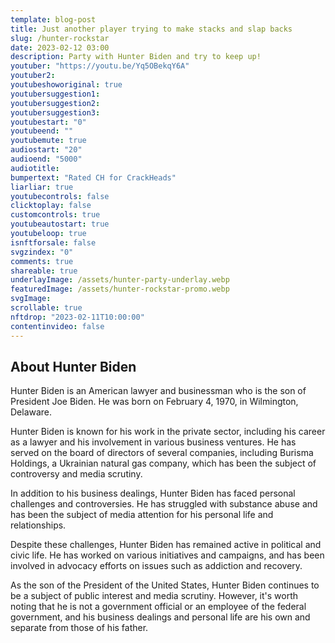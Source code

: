 ```yaml
---
template: blog-post
title: Just another player trying to make stacks and slap backs 
slug: /hunter-rockstar
date: 2023-02-12 03:00
description: Party with Hunter Biden and try to keep up!
youtuber: "https://youtu.be/Yq5OBekqY6A"
youtuber2: 
youtubeshoworiginal: true
youtubersuggestion1: 
youtubersuggestion2: 
youtubersuggestion3: 
youtubestart: "0"
youtubeend: ""
youtubemute: true
audiostart: "20"
audioend: "5000"
audiotitle: 
bumpertext: "Rated CH for CrackHeads"
liarliar: true
youtubecontrols: false
clicktoplay: false
customcontrols: true
youtubeautostart: true
youtubeloop: true
isnftforsale: false
svgzindex: "0"
comments: true
shareable: true
underlayImage: /assets/hunter-party-underlay.webp
featuredImage: /assets/hunter-rockstar-promo.webp
svgImage: 
scrollable: true
nftdrop: "2023-02-11T10:00:00"
contentinvideo: false
---
```

<!-- <div class="contentinside lake1" style=""> -->
<!-- <img class="" src="/assets/lakemouth.webp" width="100%" style=" z-index:-1; opacity:0;
animation: kariFilter 6s ease-in-out;
animation-delay: 4s;
animation-iteration-count:infinite;
" /> -->


<!-- <div class="bubble bubble-bottom-left" style="position:absolute; width:; top:30%; left:20vw; display:flex; justify-content:center;backdrop-filter: blur(6px);
animation: bubbleBop 9s ease-in;
animation-delay: 6s;
animation-direction: forwards;
animation-iteration-count:1;
opacity:0;
"><span style="font-size:120%; font-weight:bold;"><span style="font-size:160%; font-weight:bold;"></span></div>


<div class="bubble bubble-bottom-right" style="position:absolute; width:50vw; top:50%; right:20vw; display:block; justify-content:center; font-size:110%;backdrop-filter: blur(6px);
animation: bubbleBop1 10s ease-in;
animation-delay:8s;
animation-direction: forwards;
animation-iteration-count:1;
opacity:0;
"><span style="font-weight:bold;"></span></div>
</div> -->


<div class="contentbody" style="text-align:left !important; margin-top:0;">

## About Hunter Biden

Hunter Biden is an American lawyer and businessman who is the son of President Joe Biden. He was born on February 4, 1970, in Wilmington, Delaware.

Hunter Biden is known for his work in the private sector, including his career as a lawyer and his involvement in various business ventures. He has served on the board of directors of several companies, including Burisma Holdings, a Ukrainian natural gas company, which has been the subject of controversy and media scrutiny.

In addition to his business dealings, Hunter Biden has faced personal challenges and controversies. He has struggled with substance abuse and has been the subject of media attention for his personal life and relationships.

Despite these challenges, Hunter Biden has remained active in political and civic life. He has worked on various initiatives and campaigns, and has been involved in advocacy efforts on issues such as addiction and recovery.

As the son of the President of the United States, Hunter Biden continues to be a subject of public interest and media scrutiny. However, it's worth noting that he is not a government official or an employee of the federal government, and his business dealings and personal life are his own and separate from those of his father.


</div>